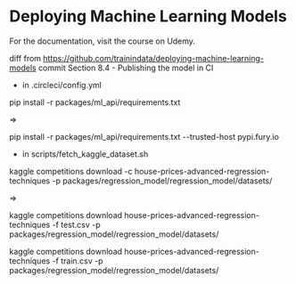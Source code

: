 # Deploying Machine Learning Models
For the documentation, visit the course on Udemy.

diff from https://github.com/trainindata/deploying-machine-learning-models commit Section 8.4 - Publishing the model in CI

- in .circleci/config.yml

pip install -r packages/ml_api/requirements.txt

=>

pip install -r packages/ml_api/requirements.txt --trusted-host pypi.fury.io

- in scripts/fetch_kaggle_dataset.sh

kaggle competitions download -c house-prices-advanced-regression-techniques -p packages/regression_model/regression_model/datasets/

=>

kaggle competitions download house-prices-advanced-regression-techniques -f test.csv -p packages/regression_model/regression_model/datasets/

kaggle competitions download house-prices-advanced-regression-techniques -f train.csv -p packages/regression_model/regression_model/datasets/
